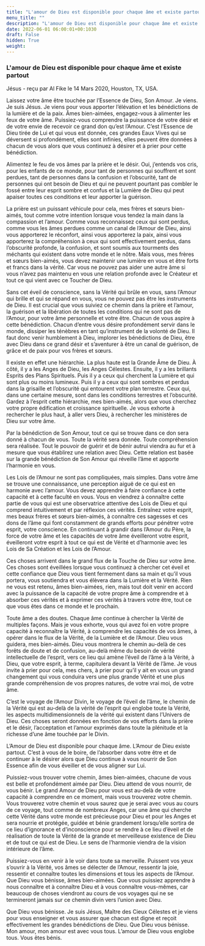 ```yaml
---
title: "L'amour de Dieu est disponible pour chaque âme et existe partout"
menu_title: ""
description: "L'amour de Dieu est disponible pour chaque âme et existe partout"
date: 2022-06-01 06:00:01+00:1030
draft: False
hidden: True
weight:
---
```

### L'amour de Dieu est disponible pour chaque âme et existe partout

Jésus - reçu par Al Fike le 14 Mars 2020, Houston, TX, USA.

Laissez votre âme être touchée par l’Essence de Dieu, Son Amour. Je viens. Je suis Jésus. Je viens pour vous apporter l’élévation et les bénédictions de la lumière et de la paix. Âmes bien-aimées, engagez-vous à alimenter les feux de votre âme. Puissiez-vous comprendre la puissance de votre désir et de votre envie de recevoir ce grand don qu’est l’Amour. C’est l’Essence de Dieu tirée de Lui et qui vous est donnée, ces grandes Eaux Vives qui se déversent si profondément, elles sont infinies, elles peuvent être données à chacun de vous alors que vous continuez à désirer et à prier pour cette bénédiction.

Alimentez le feu de vos âmes par la prière et le désir. Oui, j’entends vos cris, pour les enfants de ce monde, pour tant de personnes qui souffrent et sont perdues, tant de personnes dans la confusion et l’obscurité, tant de personnes qui ont besoin de Dieu et qui ne peuvent pourtant pas combler le fossé entre leur esprit sombre et confus et la Lumière de Dieu qui peut apaiser toutes ces conditions et leur apporter la guérison.

La prière est un puissant véhicule pour cela, mes frères et sœurs bien-aimés, tout comme votre intention lorsque vous tendez la main dans la compassion et l’amour. Comme vous reconnaissez ceux qui sont perdus, comme vous les âmes perdues comme un canal de l’Amour de Dieu, ainsi vous apporterez le réconfort, ainsi vous apporterez la paix, ainsi vous apporterez la compréhension à ceux qui sont effectivement perdus, dans l’obscurité profonde, la confusion, et sont soumis aux tourments des méchants qui existent dans votre monde et le nôtre. Mais vous, mes frères et sœurs bien-aimés, vous devez maintenir une lumière en vous et être forts et francs dans la vérité. Car vous ne pouvez pas aider une autre âme si vous n’avez pas maintenu en vous une relation profonde avec le Créateur et tout ce qui vient avec ce Toucher de Dieu.

Sans cet éveil de conscience, sans la Vérité qui brûle en vous, sans l’Amour qui brille et qui se répand en vous, vous ne pouvez pas être les instruments de Dieu. Il est crucial que vous suiviez ce chemin dans la prière et l’amour, la guérison et la libération de toutes les conditions qui ne sont pas de l’Amour, pour votre âme personnelle et votre être. Chacun de vous aspire à cette bénédiction. Chacun d’entre vous désire profondément servir dans le monde, dissiper les ténèbres en tant qu’instrument de la volonté de Dieu. Il faut donc venir humblement à Dieu, implorer les bénédictions de Dieu, être avec Dieu dans ce grand désir et s’aventurer à être un canal de guérison, de grâce et de paix pour vos frères et sœurs.

Il existe en effet une hiérarchie. La plus haute est la Grande Âme de Dieu. À côté, il y a les Anges de Dieu, les Anges Célestes. Ensuite, il y a les brillants Esprits des Plans Spirituels. Puis il y a ceux qui cherchent la Lumière et qui sont plus ou moins lumineux. Puis il y a ceux qui sont sombres et perdus dans la grisaille et l’obscurité qui entourent votre plan terrestre. Ceux qui, dans une certaine mesure, sont dans les conditions terrestres et l’obscurité. Gardez à l’esprit cette hiérarchie, mes bien-aimés, alors que vous cherchez votre propre édification et croissance spirituelle. Je vous exhorte à rechercher le plus haut, à aller vers Dieu, à rechercher les ministères de Dieu sur votre âme.

Par la bénédiction de Son Amour, tout ce qui se trouve dans ce don sera donné à chacun de vous. Toute la vérité sera donnée. Toute compréhension sera réalisée. Tout le pouvoir de guérir et de bénir autrui viendra au fur et à mesure que vous établirez une relation avec Dieu. Cette relation est basée sur la grande bénédiction de Son Amour qui réveille l’âme et apporte l’harmonie en vous.

Les Lois de l’Amour ne sont pas compliquées, mais simples. Dans votre âme se trouve une connaissance, une perception aiguë de ce qui est en harmonie avec l’amour. Vous devez apprendre à faire confiance à cette capacité et à cette faculté en vous. Vous en viendrez à connaître cette partie de vous qui est une observatrice attentive des Lois de Dieu et qui comprend intuitivement et par réflexion ces vérités. Entraînez votre esprit, mes beaux frères et sœurs bien-aimés, à connaître ces sagesses et ces dons de l’âme qui font constamment de grands efforts pour pénétrer votre esprit, votre conscience. En continuant à grandir dans l’Amour du Père, la force de votre âme et les capacités de votre âme éveilleront votre esprit, éveilleront votre esprit à tout ce qui est de Vérité et d’harmonie avec les Lois de Sa Création et les Lois de l’Amour.

Ces choses arrivent dans le grand flux de la Touche de Dieu sur votre âme. Ces choses sont éveillées lorsque vous continuez à chercher cet éveil et cette confiance que Dieu vous tient fermement dans sa main et qu’il vous portera, vous soutiendra et vous élèvera dans la Lumière et la Vérité. Rien ne vous est retenu, âmes bien-aimées, rien, mais tout doit venir en accord avec la puissance de la capacité de votre propre âme à comprendre et à absorber ces vérités et à exprimer ces vérités à travers votre être, tout ce que vous êtes dans ce monde et le prochain.

Toute âme a des doutes. Chaque âme continue à chercher la Vérité de multiples façons. Mais je vous exhorte, vous qui avez foi en votre propre capacité à reconnaître la Vérité, à comprendre les capacités de vos âmes, à opérer dans le flux de la Vérité, de la Lumière et de l’Amour. Dieu vous guidera, mes bien-aimés. Dieu vous montrera le chemin au-delà de ces forêts de doute et de confusion, au-delà même du besoin de vérité intellectuelle de l’esprit, vers ce lieu qui amène l’éveil de l’âme à la Vérité, à Dieu, que votre esprit, à terme, capitulera devant la Vérité de l’âme. Je vous invite à prier pour cela, mes chers, à prier pour qu’il y ait en vous un grand changement qui vous conduira vers une plus grande Vérité et une plus grande compréhension de vos propres natures, de votre vrai moi, de votre âme.

C’est le voyage de l’Amour Divin, le voyage de l’éveil de l’âme, le chemin de la Vérité qui est au-delà de la vérité de l’esprit qui englobe toute la Vérité, les aspects multidimensionnels de la vérité qui existent dans l’Univers de Dieu. Ces choses seront données en fonction de vos efforts dans la prière et le désir, l’acceptation et l’amour exprimés dans toute la plénitude et la richesse d’une âme touchée par le Divin.

L’Amour de Dieu est disponible pour chaque âme. L’Amour de Dieu existe partout. C’est à vous de le boire, de l’absorber dans votre être et de continuer à le désirer alors que Dieu continue à vous nourrir de Son Essence afin de vous éveiller et de vous aligner sur Lui.

Puissiez-vous trouver votre chemin, âmes bien-aimées, chacune de vous est belle et profondément aimée par Dieu. Dieu attend de vous nourrir, de vous bénir. Le grand Amour de Dieu pour vous est au-delà de votre capacité à comprendre en ce moment, mais vous trouverez votre chemin. Vous trouverez votre chemin et vous saurez que je serai avec vous au cours de ce voyage, tout comme de nombreux Anges, car une âme qui cherche cette Vérité dans votre monde est précieuse pour Dieu et pour les Anges et sera nourrie et protégée, guidée et bénie grandement lorsqu’elle sortira de ce lieu d’ignorance et d’inconscience pour se rendre à ce lieu d’éveil et de réalisation de toute la Vérité de la grande et merveilleuse existence de Dieu et de tout ce qui est de Dieu. Le sens de l’harmonie viendra de la vision intérieure de l’âme.

Puissiez-vous en venir à le voir dans toute sa merveille. Puissent vos yeux s’ouvrir à la Vérité, vos âmes se délecter de l’Amour, ressentir la joie, ressentir et connaître toutes les dimensions et tous les aspects de l’Amour. Que Dieu vous bénisse, âmes bien-aimées. Que vous puissiez apprendre à nous connaître et à connaître Dieu et à vous connaître vous-mêmes, car beaucoup de choses viendront au cours de vos voyages qui ne se termineront jamais sur ce chemin divin vers l’union avec Dieu.

Que Dieu vous bénisse. Je suis Jésus, Maître des Cieux Célestes et je viens pour vous enseigner et vous assurer que chacun est digne et reçoit effectivement les grandes bénédictions de Dieu. Que Dieu vous bénisse. Mon amour, mon amour est avec vous tous. L’amour de Dieu vous englobe tous. Vous êtes bénis.
